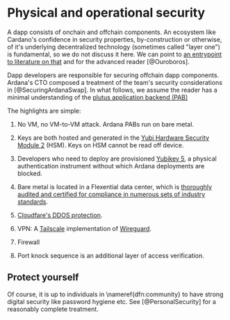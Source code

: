 # Physical and operational security 

A dapp consists of onchain and offchain components. An ecosystem like Cardano's confidence in security properties, by-construction or otherwise, of it's underlying decentralized technology (sometimes called "layer one") is fundamental, so we do not discuss it here. We can point to [an entrypoint to literature on that](https://why.cardano.org/en/introduction/) and for the advanced reader [@Ouroboros].

Dapp developers are responsible for securing offchain dapp components. Ardana's CTO composed a treatment of the team's security considerations in [@SecuringArdanaSwap]. In what follows, we assume the reader has a minimal understanding of the [plutus application backend (PAB)](https://github.com/input-output-hk/Alonzo-testnet/blob/main/explainers/PAB-explainer.md)

The highlights are simple: 

1. No VM, no VM-to-VM attack. Ardana PABs run on bare metal.

2. Keys are both hosted and generated in the [Yubi Hardware Security Module 2](https://www.yubico.com/product/yubihsm-2/) (HSM). Keys on HSM cannot be read off device. 

3. Developers who need to deploy are provisioned [Yubikey 5](https://www.yubico.com/products/yubikey-5-overview/), a physical authentication instrument without which Ardana deployments are blocked. 

4. Bare metal is located in a Flexential data center, which is [thoroughly audited and certified for compliance in numerous sets of industry standards](https://www.flexential.com/system/files/file/2021-03/centennial-flexential-data-center-data-sheet.pdf)[](https://www.flexential.com/compliance-certifications-and-attestations). 

5. [Cloudfare's DDOS protection](https://www.cloudflare.com/ddos/).

6. VPN: A [Tailscale](https://tailscale.com/) implementation of [Wireguard](https://www.wireguard.com/). 

7. Firewall

8. Port knock sequence is an additional layer of access verification. 

## Protect yourself 

Of course, it is up to individuals in \nameref{dfn:community} to have strong digital security like password hygiene etc. See [@PersonalSecurity] for a reasonably complete treatment. 
